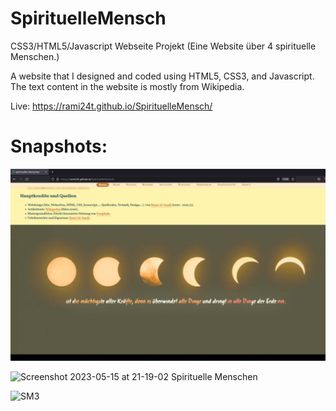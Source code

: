 # SpirituelleMensch

CSS3/HTML5/Javascript Webseite Projekt (Eine Website über 4 spirituelle Menschen.)

A website that I designed and coded using HTML5, CSS3, and Javascript.
The text content in the website is mostly from Wikipedia.

Live: https://rami24t.github.io/SpirituelleMensch/


# Snapshots:

<img src="Snapshot1.jpg">

![Screenshot 2023-05-15 at 21-19-02 Spirituelle Menschen](https://github.com/Rami24t/SpirituelleMensch/assets/103028944/2ab08861-3d53-4bb0-87f9-88cc2424db41)

![SM3](https://github.com/Rami24t/SpirituelleMensch/assets/103028944/f9736050-b619-40b0-98c9-50f6c15d750d)


